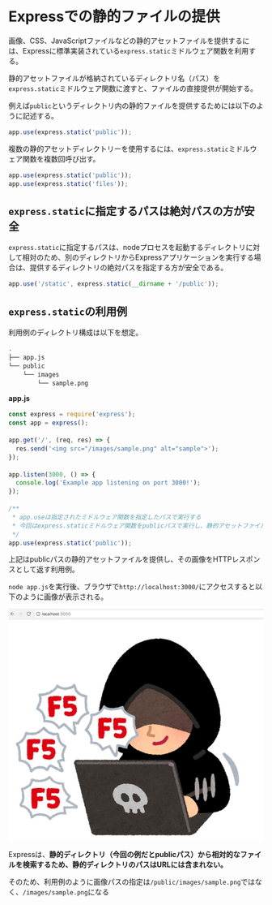 # Expressでの静的ファイルの提供
画像、CSS、JavaScriptファイルなどの静的アセットファイルを提供するには、Expressに標準実装されている`express.static`ミドルウェア関数を利用する。

静的アセットファイルが格納されているディレクトリ名（パス）を`express.static`ミドルウェア関数に渡すと、ファイルの直接提供が開始する。

例えば`public`というディレクトリ内の静的ファイルを提供するためには以下のように記述する。

```javascript
app.use(express.static('public'));
```

複数の静的アセットディレクトリーを使用するには、`express.static`ミドルウェア関数を複数回呼び出す。


```javascript
app.use(express.static('public'));
app.use(express.static('files'));
```

## `express.static`に指定するパスは絶対パスの方が安全

`express.static`に指定するパスは、nodeプロセスを起動するディレクトリに対して相対のため、別のディレクトリからExpressアプリケーションを実行する場合は、提供するディレクトリの絶対パスを指定する方が安全である。

```javascript
app.use('/static', express.static(__dirname + '/public'));
```

## `express.static`の利用例

利用例のディレクトリ構成は以下を想定。

```bash
.
├── app.js
└── public
    └── images
        └── sample.png
```

**app.js**

```javascript
const express = require('express');
const app = express();

app.get('/', (req, res) => {
  res.send('<img src="/images/sample.png" alt="sample">');
});

app.listen(3000, () => {
  console.log('Example app listening on port 3000!');
});

/**
 * app.useは指定されたミドルウェア関数を指定したパスで実行する
 * 今回はexpress.staticミドルウェア関数をpublicパスで実行し、静的アセットファイルを提供する
 */
app.use(express.static('public'));
```

上記はpublicパスの静的アセットファイルを提供し、その画像をHTTPレスポンスとして返す利用例。

`node app.js`を実行後、ブラウザで`http://localhost:3000/`にアクセスすると以下のように画像が表示される。

<img src="../README_resources/static-files.jpg">

Expressは、**静的ディレクトリ（今回の例だとpublicパス）から相対的なファイルを検索するため、静的ディレクトリのパスはURLには含まれない。**

そのため、利用例のように画像パスの指定は`/public/images/sample.png`ではなく、`/images/sample.png`になる